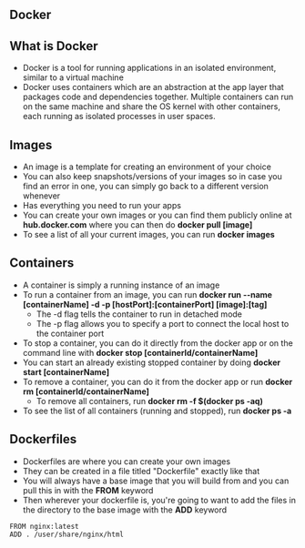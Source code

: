 ## Docker

## What is Docker

- Docker is a tool for running applications in an isolated environment, similar to a virtual machine
- Docker uses containers which are an abstraction at the app layer that packages code and dependencies together. Multiple containers can run on the same machine and share the OS kernel with other containers, each running as isolated processes in user spaces.

## Images

- An image is a template for creating an environment of your choice
- You can also keep snapshots/versions of your images so in case you find an error in one, you can simply go back to a different version whenever
- Has everything you need to run your apps
- You can create your own images or you can find them publicly online at **hub.docker.com** where you can then do **docker pull [image]**
- To see a list of all your current images, you can run **docker images**

## Containers

- A container is simply a running instance of an image
- To run a container from an image, you can run **docker run --name [containerName] -d -p [hostPort]:[containerPort] [image]:[tag]**
  - The -d flag tells the container to run in detached mode
  - The -p flag allows you to specify a port to connect the local host to the container port
- To stop a container, you can do it directly from the docker app or on the command line with **docker stop [containerId/containerName]**
- You can start an already existing stopped container by doing **docker start [containerName]**
- To remove a container, you can do it from the docker app or run **docker rm [containerId/containerName]**
  - To remove all containers, run **docker rm -f $(docker ps -aq)**
- To see the list of all containers (running and stopped), run **docker ps -a**

## Dockerfiles

- Dockerfiles are where you can create your own images
- They can be created in a file titled "Dockerfile" exactly like that
- You will always have a base image that you will build from and you can pull this in with the **FROM** keyword
- Then wherever your dockerfile is, you're going to want to add the files in the directory to the base image with the **ADD** keyword
```docker
FROM nginx:latest
ADD . /user/share/nginx/html
``` 





